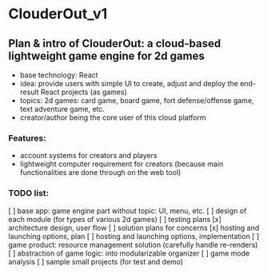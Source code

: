 # ClouderOut_v1

## Plan & intro of ClouderOut: a cloud-based lightweight game engine for 2d games
- base technology: React
- idea: provide users with simple UI to create, adjust and deploy the end-result React projects (as games)
- topics: 2d games: card game, board game, fort defense/offense game, text adventure game, etc.
- creator/author being the core user of this cloud platform

### Features:
- account systems for creators and players
- lightweight computer requirement for creators (because main functionalities are done through on the web tool)

### TODO list:
[ ] base app: game engine part without topic: UI, menu, etc.
[ ] design of each module (for types of various 2d games)
[ ] testing plans
[x] architecture design, user flow
[ ] solution plans for concerns
[x] hosting and launching options, plan
[ ] hosting and launching options, implementation
[ ] game product: resource management solution (carefully handle re-renders)
[ ] abstraction of game logic: into modularizable organizer
[ ] game mode analysis
[ ] sample small projects (for test and demo)